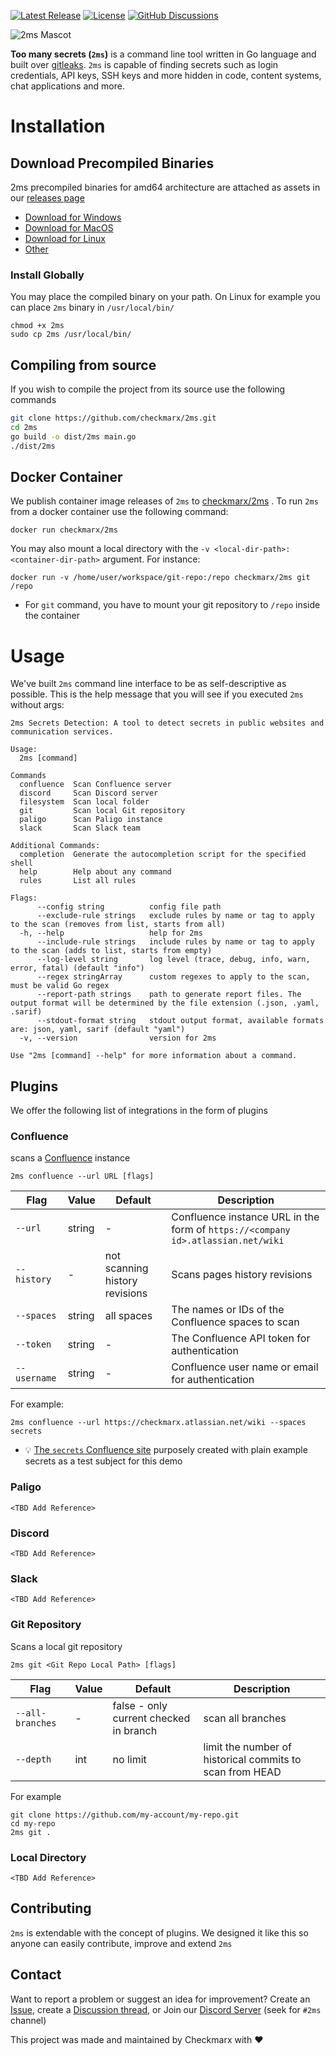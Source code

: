 [![Latest Release](https://img.shields.io/github/v/release/checkmarx/2ms)](https://github.com/checkmarx/2ms/releases)
[![License](https://img.shields.io/badge/License-Apache%202.0-blue.svg)](https://opensource.org/licenses/Apache-2.0)
[![GitHub Discussions](https://img.shields.io/badge/chat-discussions-blue.svg?style=flat-square)](https://github.com/Checkmarx/2ms/discussions)

![2ms Mascot](https://github.com/Checkmarx/2ms/assets/1287098/3a543045-9c6a-4a35-9bf8-f41919e7b03e)

**Too many secrets (`2ms`)** is a command line tool written in Go language and built over [gitleaks](https://github.com/gitleaks/gitleaks). `2ms` is capable of finding secrets such as login credentials, API keys, SSH keys and more hidden in code, content systems, chat applications and more.

# Installation

## Download Precompiled Binaries

2ms precompiled binaries for amd64 architecture are attached as assets in our [releases page](https://github.com/Checkmarx/2ms/releases)

- [Download for Windows](https://github.com/checkmarx/2ms/releases/latest/download/linux-amd64.zip)
- [Download for MacOS](https://github.com/checkmarx/2ms/releases/latest/download/macos-amd64.zip)
- [Download for Linux](https://github.com/checkmarx/2ms/releases/latest/download/linux-amd64.zip)
- [Other](https://github.com/Checkmarx/2ms/releases)

### Install Globally

You may place the compiled binary on your path. On Linux for example you can place `2ms` binary in `/usr/local/bin/`

```
chmod +x 2ms
sudo cp 2ms /usr/local/bin/ 
```

## Compiling from source

If you wish to compile the project from its source use the following commands

```bash
git clone https://github.com/checkmarx/2ms.git
cd 2ms
go build -o dist/2ms main.go 
./dist/2ms
```

## Docker Container

We publish container image releases of `2ms` to [checkmarx/2ms](https://hub.docker.com/r/checkmarx/2ms) . To run `2ms` from a docker container use the following command:

```
docker run checkmarx/2ms 
```

You may also mount a local directory with the `-v <local-dir-path>:<container-dir-path>` argument. For instance:

```
docker run -v /home/user/workspace/git-repo:/repo checkmarx/2ms git /repo
```

- For `git` command, you have to mount your git repository to `/repo` inside the container

# Usage

We've built `2ms` command line interface to be as self-descriptive as possible. This is the help message that you will see if you executed `2ms` without args:

<!-- command-line:start -->

```
2ms Secrets Detection: A tool to detect secrets in public websites and communication services.

Usage:
  2ms [command]

Commands
  confluence  Scan Confluence server
  discord     Scan Discord server
  filesystem  Scan local folder
  git         Scan local Git repository
  paligo      Scan Paligo instance
  slack       Scan Slack team

Additional Commands:
  completion  Generate the autocompletion script for the specified shell
  help        Help about any command
  rules       List all rules

Flags:
      --config string          config file path
      --exclude-rule strings   exclude rules by name or tag to apply to the scan (removes from list, starts from all)
  -h, --help                   help for 2ms
      --include-rule strings   include rules by name or tag to apply to the scan (adds to list, starts from empty)
      --log-level string       log level (trace, debug, info, warn, error, fatal) (default "info")
      --regex stringArray      custom regexes to apply to the scan, must be valid Go regex
      --report-path strings    path to generate report files. The output format will be determined by the file extension (.json, .yaml, .sarif)
      --stdout-format string   stdout output format, available formats are: json, yaml, sarif (default "yaml")
  -v, --version                version for 2ms

Use "2ms [command] --help" for more information about a command.
```

<!-- command-line:end -->

## Plugins

We offer the following list of integrations in the form of plugins

### Confluence

scans a [Confluence](https://www.atlassian.com/software/confluence) instance

```
2ms confluence --url URL [flags]
```

| Flag         | Value  | Default                        | Description                                                                      |
|--------------|--------|--------------------------------|----------------------------------------------------------------------------------|
| `--url`      | string | -                              | Confluence instance URL in the form of `https://<company id>.atlassian.net/wiki` | 
| `--history`  | -      | not scanning history revisions | Scans pages history revisions                                                    |
| `--spaces`   | string | all spaces                     | The names or IDs of the Confluence spaces to scan                                |                      
| `--token`    | string | -                              | The Confluence API token for authentication                                      |                                    
| `--username` | string | -                              | Confluence user name or email for authentication                                 | 

For example:

```
2ms confluence --url https://checkmarx.atlassian.net/wiki --spaces secrets
```

- 💡 [The `secrets` Confluence site](https://checkmarx.atlassian.net/wiki/spaces/secrets) purposely created with plain example secrets as a test subject for this demo

### Paligo

`<TBD Add Reference>`

### Discord

`<TBD Add Reference>`

### Slack

`<TBD Add Reference>`

### Git Repository
Scans a local git repository
```
2ms git <Git Repo Local Path> [flags]
```

| Flag             | Value | Default                                | Description                                              |
|------------------|-------|----------------------------------------|----------------------------------------------------------|
| `--all-branches` | -     | false - only current checked in branch | scan all branches                                        | 
| `--depth`        | int   | no limit                               | limit the number of historical commits to scan from HEAD |

For example

```
git clone https://github.com/my-account/my-repo.git
cd my-repo
2ms git .
```

### Local Directory

`<TBD Add Reference>`

## Contributing

`2ms` is extendable with the concept of plugins. We designed it like this so anyone can easily contribute, improve and extend `2ms`

## Contact

Want to report a problem or suggest an idea for improvement? Create an [Issue](https://github.com/Checkmarx/2ms/issues/new), create a [Discussion thread](https://github.com/Checkmarx/2ms/discussions), or Join our [Discord Server](https://discord.gg/9uFqFDWPyz) (seek for `#2ms` channel)

This project was made and maintained by Checkmarx with :heart:
